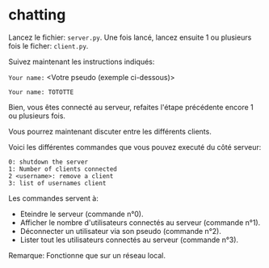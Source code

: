# chatting

Lancez le fichier: ``server.py``.
Une fois lancé, lancez ensuite 1 ou plusieurs fois le ficher: ``client.py``.

Suivez maintenant les instructions indiqués:

   ``Your name:`` <Votre pseudo (exemple ci-dessous)>

   ``Your name: TOTOTTE``

Bien, vous êtes connecté au serveur, refaites l'étape précédente encore 1 ou plusieurs fois.

Vous pourrez maintenant discuter entre les différents clients.


Voici les différentes commandes que vous pouvez executé du côté serveur:

    0: shutdown the server
    1: Number of clients connected
    2 <username>: remove a client
    3: list of usernames client

Les commandes servent à:

   - Eteindre le serveur (commande n°0).
   - Afficher le nombre d'utilisateurs connectés au serveur (commande n°1).
   - Déconnecter un utilisateur via son pseudo (commande n°2).
   - Lister tout les utilisateurs connectés au serveur (commande n°3).

Remarque: Fonctionne que sur un réseau local.
